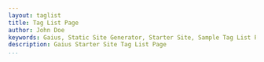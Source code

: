 ```yaml
---
layout: taglist
title: Tag List Page
author: John Doe
keywords: Gaius, Static Site Generator, Starter Site, Sample Tag List Page
description: Gaius Starter Site Tag List Page
...
```

